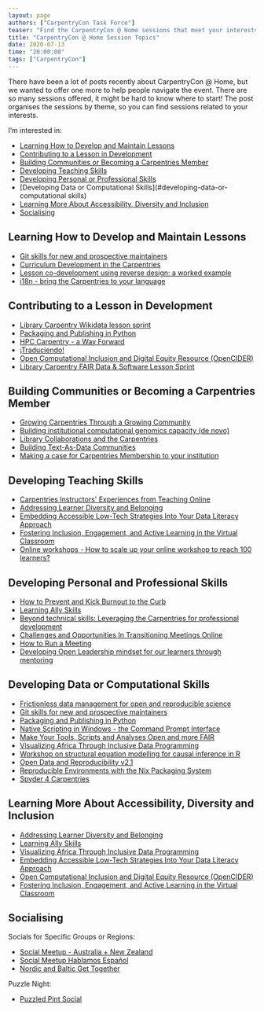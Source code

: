 ```yaml
---
layout: page
authors: ["CarpentryCon Task Force"]
teaser: "Find the CarpentryCon @ Home sessions that meet your interests"
title: "CarpentryCon @ Home Session Topics"
date: 2020-07-13
time: "20:00:00"
tags: ["CarpentryCon"]
---
```


There have been a lot of posts recently about CarpentryCon @ Home, but we wanted 
to offer one more to help people navigate the event. There are so many sessions 
offered, it might be hard to know where to start! The post organises the sessions 
by theme, so you can find sessions related to your interests. 

I’m interested in: 

* [Learning How to Develop and Maintain Lessons](#learning-how-to-develop-and-maintain-lessons)
* [Contributing to a Lesson in Development](#contributing-to-a-lesson-in-development)
* [Building Communities or Becoming a Carpentries Member](#building-communities-or-becoming-a-carpentries-member)
* [Developing Teaching Skills](#developing-teaching-skills)
* [Developing Personal or Professional Skills](#developing-personal-or-professional-skills)
* [Developing Data or Computational Skills](#developing-data-or-computational skills)
* [Learning More About Accessibility, Diversity and Inclusion](#learning-more-about-accessibility-diversity-and-inclusion)
* [Socialising](#socialising)

## Learning How to Develop and Maintain Lessons

* [Git skills for new and prospective maintainers](https://2020.carpentrycon.org/schedule/#session-42)
* [Curriculum Development in the Carpentries](https://2020.carpentrycon.org/schedule/#session-37)
* [Lesson co-development using reverse design: a worked example](https://2020.carpentrycon.org/schedule/#session-39)
* [i18n - bring the Carpentries to your language](https://2020.carpentrycon.org/schedule/#session-22)

## Contributing to a Lesson in Development

* [Library Carpentry Wikidata lesson sprint](https://2020.carpentrycon.org/schedule/#session-51)
* [Packaging and Publishing in Python](https://2020.carpentrycon.org/schedule/#session-21)
* [HPC Carpentry - a Way Forward](https://2020.carpentrycon.org/schedule/#session-33)
* [¡Traduciendo!](https://2020.carpentrycon.org/schedule/#session-24)
* [Open Computational Inclusion and Digital Equity Resource (OpenCIDER)](https://2020.carpentrycon.org/schedule/#session-40)
* [Library Carpentry FAIR Data & Software Lesson Sprint](https://2020.carpentrycon.org/schedule/#session-54)

## Building Communities or Becoming a Carpentries Member

* [Growing Carpentries Through a Growing Community](https://2020.carpentrycon.org/schedule/#session-14)
* [Building institutional computational genomics capacity (de novo)](https://2020.carpentrycon.org/schedule/#session-58)
* [Library Collaborations and the Carpentries](https://2020.carpentrycon.org/schedule/#session-50)
* [Building Text-As-Data Communities](https://2020.carpentrycon.org/schedule/#session-26)
* [Making a case for Carpentries Membership to your institution](https://2020.carpentrycon.org/schedule/#session-27)

## Developing Teaching Skills

* [Carpentries Instructors' Experiences from Teaching Online](https://2020.carpentrycon.org/schedule/#session-56)
* [Addressing Learner Diversity and Belonging](https://2020.carpentrycon.org/schedule/#session-30)
* [Embedding Accessible Low-Tech Strategies Into Your Data Literacy Approach](https://2020.carpentrycon.org/schedule/#session-44)
* [Fostering Inclusion, Engagement, and Active Learning in the Virtual Classroom](https://2020.carpentrycon.org/schedule/#session-29)
* [Online workshops - How to scale up your online workshop to reach 100 learners?](https://2020.carpentrycon.org/schedule/#session-32)

## Developing Personal and Professional Skills
* [How to Prevent and Kick Burnout to the Curb](https://2020.carpentrycon.org/schedule/#session-59)
* [Learning Ally Skills](https://2020.carpentrycon.org/schedule/#session-46)
* [Beyond technical skills: Leveraging the Carpentries for professional development](https://2020.carpentrycon.org/schedule/#session-19)
* [Challenges and Opportunities In Transitioning Meetings Online](https://2020.carpentrycon.org/schedule/#session-57)
* [How to Run a Meeting](https://2020.carpentrycon.org/schedule/#session-43)
* [Developing Open Leadership mindset for our learners through mentoring](https://2020.carpentrycon.org/schedule/#session-45)

## Developing Data or Computational Skills

* [Frictionless data management for open and reproducible science](https://2020.carpentrycon.org/schedule/#session-12)
* [Git skills for new and prospective maintainers](https://2020.carpentrycon.org/schedule/#session-42)
* [Packaging and Publishing in Python](https://2020.carpentrycon.org/schedule/#session-20)
* [Native Scripting in Windows - the Command Prompt Interface](https://2020.carpentrycon.org/schedule/#session-15)
* [Make Your Tools, Scripts and Analyses Open and more FAIR](https://2020.carpentrycon.org/schedule/#session-52)
* [Visualizing Africa Through Inclusive Data Programming](https://2020.carpentrycon.org/schedule/#session-16)
* [Workshop on structural equation modelling for causal inference in R](https://2020.carpentrycon.org/schedule/#session-17)
* [Open Data and Reproducibility v2.1](https://2020.carpentrycon.org/schedule/#session-18)
* [Reproducible Environments with the Nix Packaging System](https://2020.carpentrycon.org/schedule/#session-10)
* [Spyder 4 Carpentries](https://2020.carpentrycon.org/schedule/#session-41)

## Learning More About Accessibility, Diversity and Inclusion

* [Addressing Learner Diversity and Belonging](https://2020.carpentrycon.org/schedule/#session-30)
* [Learning Ally Skills](https://2020.carpentrycon.org/schedule/#session-46)
* [Visualizing Africa Through Inclusive Data Programming](https://2020.carpentrycon.org/schedule/#session-16)
* [Embedding Accessible Low-Tech Strategies Into Your Data Literacy Approach](https://2020.carpentrycon.org/schedule/#session-44)
* [Open Computational Inclusion and Digital Equity Resource (OpenCIDER)](https://2020.carpentrycon.org/schedule/#session-40)
* [Fostering Inclusion, Engagement, and Active Learning in the Virtual Classroom](https://2020.carpentrycon.org/schedule/#session-29)

## Socialising

Socials for Specific Groups or Regions: 

* [Social Meetup - Australia + New Zealand](https://2020.carpentrycon.org/schedule/#session-31)
* [Social Meetup Hablamos Español](https://2020.carpentrycon.org/schedule/#session-25)
* [Nordic and Baltic Get Together](https://2020.carpentrycon.org/schedule/#session-48)

Puzzle Night: 

* [Puzzled Pint Social](https://2020.carpentrycon.org/schedule/#session-34)
